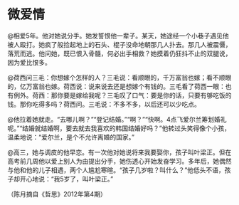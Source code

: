 # 微爱情

@相爱5年。他对她说分手。她发誓恨他一辈子。某天，她途经一个小巷子遇见他被人殴打。她疯了般捡起地上的石头、棍子没命地朝那几人扑去。那几人被震慑，落荒而逃。他问她，既已恨入骨髓，何必出手相救？她摸着仍狂抖不止的双腿说，因为爱比恨多。 

@荷西问三毛：你想嫁个怎样的人？三毛说：看顺眼的，千万富翁也嫁；看不顺眼的，亿万富翁也嫁。荷西说：说来说去还是想嫁个有钱的。三毛看了荷西一眼：也有例外。荷西：那你要是嫁给我呢？三毛叹了口气：要是你的话，只要有够吃饭的钱。那你吃得多吗？荷西问。三毛说：不多不多，以后还可以少吃点。 

@他拉着她就走。“去哪儿啊？”“登记结婚。”“啊？”“快啊。4点飞爱尔兰筹划婚礼呢。”“结婚就结婚啊，要去就去我喜欢的韩国结婚好吗？”他转过头笑得像个小孩，温柔地说：“爱尔兰，是个不允许离婚的国家。” 

@高三，她与调皮的他早恋。有一次他对她说将来我要娶你，孩子叫叶梁正。但在高考前几周他以爱上别人为由提出分手，她伤透心开始发奋学习。多年后，她偶然与他和他的儿子相遇，两个人尴尬寒暄。“孩子几岁啦？叫什么？”他低头不语，孩子却开心地说：“我5岁了，叫叶梁正。” 

（陈月摘自《哲思》2012年第4期）